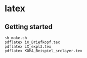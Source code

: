 # latex

## Getting started

```
sh make.sh
pdflatex iX_Briefkopf.tex
pdflatex iX_expl3.tex
pdflatex KOMA_Beispiel_srclayer.tex
```
